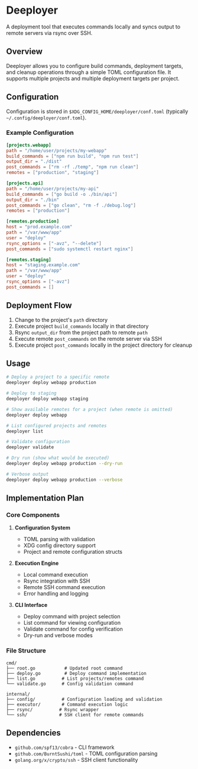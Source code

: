 # Deeployer

A deployment tool that executes commands locally and syncs output to remote servers via rsync over SSH.

## Overview

Deeployer allows you to configure build commands, deployment targets, and cleanup operations through a simple TOML configuration file. It supports multiple projects and multiple deployment targets per project.

## Configuration

Configuration is stored in `$XDG_CONFIG_HOME/deeployer/conf.toml` (typically `~/.config/deeployer/conf.toml`).

### Example Configuration

```toml
[projects.webapp]
path = "/home/user/projects/my-webapp"
build_commands = ["npm run build", "npm run test"]
output_dir = "./dist"
post_commands = ["rm -rf ./temp", "npm run clean"]
remotes = ["production", "staging"]

[projects.api]
path = "/home/user/projects/my-api"
build_commands = ["go build -o ./bin/api"]
output_dir = "./bin"
post_commands = ["go clean", "rm -f ./debug.log"]
remotes = ["production"]

[remotes.production]
host = "prod.example.com"
path = "/var/www/app"
user = "deploy"
rsync_options = ["-avz", "--delete"]
post_commands = ["sudo systemctl restart nginx"]

[remotes.staging]
host = "staging.example.com" 
path = "/var/www/app"
user = "deploy"
rsync_options = ["-avz"]
post_commands = []
```

## Deployment Flow

1. Change to the project's `path` directory
2. Execute project `build_commands` locally in that directory
3. Rsync `output_dir` from the project path to remote `path` 
4. Execute remote `post_commands` on the remote server via SSH
5. Execute project `post_commands` locally in the project directory for cleanup

## Usage

```bash
# Deploy a project to a specific remote
deeployer deploy webapp production

# Deploy to staging
deeployer deploy webapp staging

# Show available remotes for a project (when remote is omitted)
deeployer deploy webapp

# List configured projects and remotes
deeployer list

# Validate configuration
deeployer validate

# Dry run (show what would be executed)
deeployer deploy webapp production --dry-run

# Verbose output
deeployer deploy webapp production --verbose
```

## Implementation Plan

### Core Components

1. **Configuration System**
   - TOML parsing with validation
   - XDG config directory support
   - Project and remote configuration structs

2. **Execution Engine**
   - Local command execution
   - Rsync integration with SSH
   - Remote SSH command execution
   - Error handling and logging

3. **CLI Interface**
   - Deploy command with project selection
   - List command for viewing configuration
   - Validate command for config verification
   - Dry-run and verbose modes

### File Structure

```
cmd/
├── root.go           # Updated root command
├── deploy.go         # Deploy command implementation  
├── list.go          # List projects/remotes command
└── validate.go      # Config validation command

internal/
├── config/          # Configuration loading and validation
├── executor/        # Command execution logic
├── rsync/          # Rsync wrapper
└── ssh/            # SSH client for remote commands
```

## Dependencies

- `github.com/spf13/cobra` - CLI framework
- `github.com/BurntSushi/toml` - TOML configuration parsing
- `golang.org/x/crypto/ssh` - SSH client functionality
